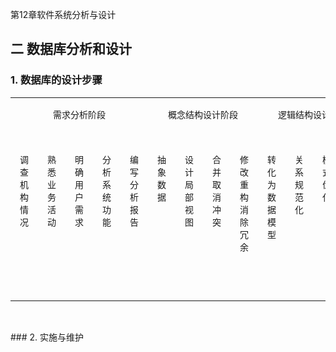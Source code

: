 第12章软件系统分析与设计

## 二 数据库分析和设计

### 1. 数据库的设计步骤
<table width="635">
    <tbody>
        <tr style="height:43px" class="firstRow">
            <td width="173" valign="top" colspan="5" style="padding: 0px 7px; border-width: 1px; border-color: windowtext;">
                <p style="text-align:center">
                    <span style=";font-family:宋体;font-size:14px">需求分析阶段</span>
                </p>
            </td>
            <td width="136" valign="top" colspan="4" style="padding: 0px 7px; border-left: none; border-right-width: 1px; border-right-color: windowtext; border-top-width: 1px; border-top-color: windowtext; border-bottom-width: 1px; border-bottom-color: windowtext;">
                <p style="text-align:center">
                    <span style=";font-family:宋体;font-size:14px">概念结构设计阶段</span>
                </p>
            </td>
            <td width="148" valign="top" colspan="4" style="padding: 0px 7px; border-left: none; border-right-width: 1px; border-right-color: windowtext; border-top-width: 1px; border-top-color: windowtext; border-bottom-width: 1px; border-bottom-color: windowtext;">
                <p style="text-align:center">
                    <span style=";font-family:宋体;font-size:14px">逻辑结构设计阶段</span>
                </p>
            </td>
            <td width="69" valign="top" colspan="2" style="padding: 0px 7px; border-left: none; border-right-width: 1px; border-right-color: windowtext; border-top-width: 1px; border-top-color: windowtext; border-bottom-width: 1px; border-bottom-color: windowtext;">
                <p style="text-align:center">
                    <span style=";font-family:宋体;font-size:14px">物理设计阶段</span>
                </p>
            </td>
            <td width="109" valign="top" colspan="3" style="padding: 0px 7px; border-left: none; border-right-width: 1px; border-right-color: windowtext; border-top-width: 1px; border-top-color: windowtext; border-bottom-width: 1px; border-bottom-color: windowtext;">
                <p style="text-align:center">
                    <span style=";font-family:宋体;font-size:14px">数据库实施</span>
                </p>
            </td>
        </tr>
        <tr style="height:240px">
            <td width="35" valign="top" style="padding: 0px 7px; border-left-width: 1px; border-left-color: windowtext; border-right-width: 1px; border-right-color: windowtext; border-top: none; border-bottom-width: 1px; border-bottom-color: windowtext;">
                <p style="margin-right:8px;margin-left:8px">
                    <span style=";font-family:宋体;font-size:14px">调查机构情况</span>
                </p>
            </td>
            <td width="35" valign="top" style="padding: 0px 7px; border-left: none; border-right-width: 1px; border-right-color: windowtext; border-top: none; border-bottom-width: 1px; border-bottom-color: windowtext;">
                <p style="margin-right:8px;margin-left:8px">
                    <span style=";font-family:宋体;font-size:14px">熟悉业务活动</span>
                </p>
            </td>
            <td width="35" valign="top" style="padding: 0px 7px; border-left: none; border-right-width: 1px; border-right-color: windowtext; border-top: none; border-bottom-width: 1px; border-bottom-color: windowtext;">
                <p style="margin-right:8px;margin-left:8px">
                    <span style=";font-family:宋体;font-size:14px">明确用户需求</span>
                </p>
            </td>
            <td width="35" valign="top" style="padding: 0px 7px; border-left: none; border-right-width: 1px; border-right-color: windowtext; border-top: none; border-bottom-width: 1px; border-bottom-color: windowtext;">
                <p style="margin-right:8px;margin-left:8px">
                    <span style=";font-family:宋体;font-size:14px">分析系统功能</span>
                </p>
            </td>
            <td width="35" valign="top" style="padding: 0px 7px; border-left: none; border-right-width: 1px; border-right-color: windowtext; border-top: none; border-bottom-width: 1px; border-bottom-color: windowtext;">
                <p style="margin-right:8px;margin-left:8px">
                    <span style=";font-family:宋体;font-size:14px">编写分析报告</span>
                </p>
            </td>
            <td width="35" valign="top" style="padding: 0px 7px; border-left: none; border-right-width: 1px; border-right-color: windowtext; border-top-width: 1px; border-top-color: windowtext; border-bottom-width: 1px; border-bottom-color: windowtext;">
                <p style="margin-right:8px;margin-left:8px">
                    <span style=";font-family:宋体;font-size:14px">抽象数据</span>
                </p>
            </td>
            <td width="35" valign="top" style="padding: 0px 7px; border-left: none; border-right-width: 1px; border-right-color: windowtext; border-top-width: 1px; border-top-color: windowtext; border-bottom-width: 1px; border-bottom-color: windowtext;">
                <p style="margin-right:8px;margin-left:8px">
                    <span style=";font-family:宋体;font-size:14px">设计局部视图</span>
                </p>
            </td>
            <td width="35" valign="top" style="padding: 0px 7px; border-left: none; border-right-width: 1px; border-right-color: windowtext; border-top-width: 1px; border-top-color: windowtext; border-bottom-width: 1px; border-bottom-color: windowtext;">
                <p style="margin-right:8px;margin-left:8px">
                    <span style=";font-family:宋体;font-size:14px">合并取消冲突</span>
                </p>
            </td>
            <td width="32" valign="top" style="padding: 0px 7px; border-left: none; border-right-width: 1px; border-right-color: windowtext; border-top-width: 1px; border-top-color: windowtext; border-bottom-width: 1px; border-bottom-color: windowtext;">
                <p style="margin-right:8px;margin-left:8px">
                    <span style=";font-family:宋体;font-size:14px">修改重构消除冗余</span>
                </p>
            </td>
            <td width="37" valign="top" style="padding: 0px 7px; border-left: none; border-right-width: 1px; border-right-color: windowtext; border-top-width: 1px; border-top-color: windowtext; border-bottom-width: 1px; border-bottom-color: windowtext;">
                <p style="margin-right:8px;margin-left:8px">
                    <span style=";font-family:宋体;font-size:14px">转化为数据模型</span>
                </p>
            </td>
            <td width="35" valign="top" style="padding: 0px 7px; border-left: none; border-right-width: 1px; border-right-color: windowtext; border-top-width: 1px; border-top-color: windowtext; border-bottom-width: 1px; border-bottom-color: windowtext;">
                <p style="margin-right:8px;margin-left:8px">
                    <span style=";font-family:宋体;font-size:14px">关系规范化</span>
                </p>
            </td>
            <td width="35" valign="top" style="padding: 0px 7px; border-left: none; border-right-width: 1px; border-right-color: windowtext; border-top-width: 1px; border-top-color: windowtext; border-bottom-width: 1px; border-bottom-color: windowtext;">
                <p style="margin-right:8px;margin-left:8px">
                    <span style=";font-family:宋体;font-size:14px">模式优化</span>
                </p>
            </td>
            <td width="41" valign="top" style="padding: 0px 7px; border-left: none; border-right-width: 1px; border-right-color: windowtext; border-top-width: 1px; border-top-color: windowtext; border-bottom-width: 1px; border-bottom-color: windowtext;">
                <p style="margin-right:8px;margin-left:8px">
                    <span style=";font-family:宋体;font-size:14px">设计用户子模型</span>
                </p>
            </td>
            <td width="36" valign="top" style="padding: 0px 7px; border-left: none; border-right-width: 1px; border-right-color: windowtext; border-top-width: 1px; border-top-color: windowtext; border-bottom-width: 1px; border-bottom-color: windowtext;">
                <p style="margin-right:8px;margin-left:8px">
                    <span style=";font-family:宋体;font-size:14px">确定数据库物理模型</span>
                </p>
            </td>
            <td width="32" valign="top" style="padding: 0px 7px; border-left: none; border-right-width: 1px; border-right-color: windowtext; border-top-width: 1px; border-top-color: windowtext; border-bottom-width: 1px; border-bottom-color: windowtext;">
                <p style="margin-right:8px;margin-left:8px">
                    <span style=";font-family:宋体;font-size:14px">评价数据库物理模型</span>
                </p>
            </td>
            <td width="40" valign="top" style="padding: 0px 7px; border-left: none; border-right-width: 1px; border-right-color: windowtext; border-top-width: 1px; border-top-color: windowtext; border-bottom-width: 1px; border-bottom-color: windowtext;">
                <p style="margin-right:8px;margin-left:8px">
                    <span style=";font-family:宋体;font-size:14px">定义数据库</span>
                </p>
            </td>
            <td width="35" valign="top" style="padding: 0px 7px; border-left: none; border-right-width: 1px; border-right-color: windowtext; border-top-width: 1px; border-top-color: windowtext; border-bottom-width: 1px; border-bottom-color: windowtext;">
                <p style="margin-right:8px;margin-left:8px">
                    <span style=";font-family:宋体;font-size:14px">数据库装入<span style="font-family:Calibri">/</span><span style="font-family:宋体">编写应用程序</span></span>
                </p>
            </td>
            <td width="34" valign="top" style="padding: 0px 7px; border-left: none; border-right-width: 1px; border-right-color: windowtext; border-top-width: 1px; border-top-color: windowtext; border-bottom-width: 1px; border-bottom-color: windowtext;">
                <p style="margin-right:8px;margin-left:8px">
                    <span style=";font-family:宋体;font-size:14px">数据库试运行</span>
                </p>
            </td>
        </tr>
    </tbody>
</table>
<p>
    <br/>
</p>
### 2. 实施与维护